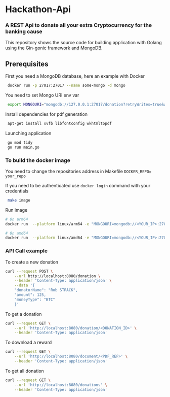 # Hackathon-Api

### A REST Api to donate all your extra Cryptocurrency for the banking cause

This repository shows the source code for building application with Golang using the Gin-gonic framework and MongoDB.

## Prerequisites

First you need a MongoDB database, here an example with Docker

```bash
 docker run -p 27017:27017 --name some-mongo -d mongo
```

You need to set Mongo URI env var 

```bash
 export MONGOURI="mongodb://127.0.0.1:27017/donation?retryWrites=true&w=majority"
```

Install dependencies for pdf generation

```bash
 apt-get install xvfb libfontconfig wkhtmltopdf
```

Launching application

```bash
 go mod tidy
 go run main.go
```

### To build the docker image

You need to change the repositories address in Makefile ``` DOCKER_REPO= your_repo ```

If you need to be authenticated use ``` docker login ``` command with your credentials

```bash
 make image
```

Run image

```bash
# On arm64
docker run  --platform linux/arm64 -e "MONGOURI=mongodb://<YOUR_IP>:27017/donation?retryWrites=true&w=majority" -p 8080:8080 -d --name hackathon cagip/hackathon-api:dev

# On amd64
docker run  --platform linux/amd64 -e "MONGOURI=mongodb://<YOUR_IP>:27017/donation?retryWrites=true&w=majority" -p 8080:8080 -d --name hackathon cagip/hackathon-api:dev

```

### API Call example

To create a new donation

```bash
curl --request POST \
    --url http://localhost:8080/donation \
    --header 'Content-Type: application/json' \
    --data '{
    "donatorName": "Rob STRACK",
    "amount": 125,
    "moneyType": "BTC"
    }'
```

To get a donation

```bash
curl --request GET \
    --url 'http://localhost:8080/donation/<DONATION_ID>' \
    --header 'Content-Type: application/json'
```

To download a reward

```bash
curl --request GET \
    --url 'http://localhost:8080/document/<PDF_REF>' \
    --header 'Content-Type: application/json'
```


To get all donation

```bash
curl --request GET \
    --url 'http://localhost:8080/donations' \
    --header 'Content-Type: application/json'
```
